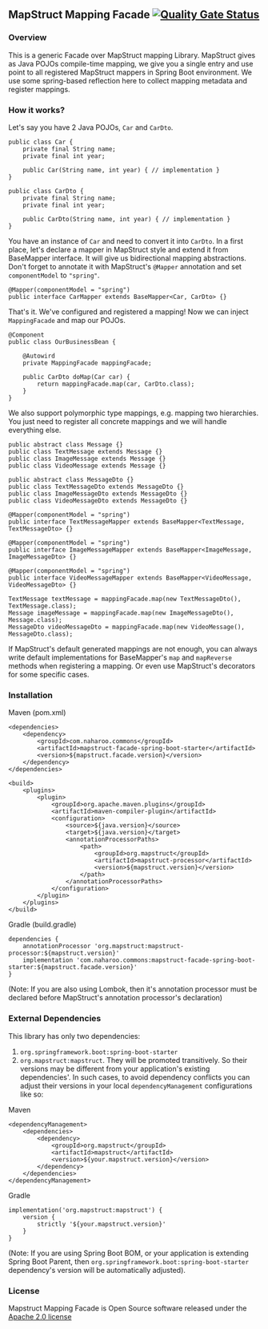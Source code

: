 ## MapStruct Mapping Facade [![Quality Gate Status](https://sonarcloud.io/api/project_badges/measure?project=naharoo_mapstruct-facade-spring-boot-starter&metric=alert_status)](https://sonarcloud.io/dashboard?id=naharoo_mapstruct-facade-spring-boot-starter)

### Overview
This is a generic Facade over MapStruct mapping Library.
MapStruct gives as Java POJOs compile-time mapping, we give you a single entry and use point to all registered MapStruct mappers in Spring Boot environment. We use some spring-based reflection here to collect mapping metadata and register mappings.

### How it works?
Let's say you have 2 Java POJOs, `Car` and `CarDto`.
```
public class Car {
    private final String name;
    private final int year;

    public Car(String name, int year) { // implementation }
}

public class CarDto {
    private final String name;
    private final int year;

    public CarDto(String name, int year) { // implementation }
}
```

You have an instance of `Car` and need to convert it into `CarDto`. In a first place, let's declare a mapper in MapStruct style and extend it from BaseMapper interface. It will give us bidirectional mapping abstractions. Don't forget to annotate it with MapStruct's `@Mapper` annotation and set `componentModel` to `"spring"`.
```
@Mapper(componentModel = "spring")
public interface CarMapper extends BaseMapper<Car, CarDto> {}
```

That's it. We've configured and registered a mapping! Now we can inject `MappingFacade` and map our POJOs.
```
@Component
public class OurBusinessBean {
    
    @Autowird
    private MappingFacade mappingFacade;
    
    public CarDto doMap(Car car) {
        return mappingFacade.map(car, CarDto.class);
    }
}
```

We also support polymorphic type mappings, e.g. mapping two hierarchies. You just need to register all concrete mappings and we will handle everything else.
```
public abstract class Message {}
public class TextMessage extends Message {}
public class ImageMessage extends Message {}
public class VideoMessage extends Message {}
```
```
public abstract class MessageDto {}
public class TextMessageDto extends MessageDto {}
public class ImageMessageDto extends MessageDto {}
public class VideoMessageDto extends MessageDto {}
```
```
@Mapper(componentModel = "spring")
public interface TextMessageMapper extends BaseMapper<TextMessage, TextMessageDto> {}

@Mapper(componentModel = "spring")
public interface ImageMessageMapper extends BaseMapper<ImageMessage, ImageMessageDto> {}

@Mapper(componentModel = "spring")
public interface VideoMessageMapper extends BaseMapper<VideoMessage, VideoMessageDto> {}
```
```
TextMessage textMessage = mappingFacade.map(new TextMessageDto(), TextMessage.class);
Message imageMessage = mappingFacade.map(new ImageMessageDto(), Message.class);
MessageDto videoMessageDto = mappingFacade.map(new VideoMessage(), MessageDto.class);
```

If MapStruct's default generated mappings are not enough, you can always write default implementations for BaseMapper's `map` and `mapReverse` methods when registering a mapping.
Or even use MapStruct's decorators for some specific cases.


### Installation

Maven (pom.xml)
```
<dependencies>
    <dependency>
        <groupId>com.naharoo.commons</groupId>
        <artifactId>mapstruct-facade-spring-boot-starter</artifactId>
        <version>${mapstruct.facade.version}</version>
    </dependency>
</dependencies>

<build>
    <plugins>
        <plugin>
            <groupId>org.apache.maven.plugins</groupId>
            <artifactId>maven-compiler-plugin</artifactId>
            <configuration>
                <source>${java.version}</source>
                <target>${java.version}</target>
                <annotationProcessorPaths>
                    <path>
                        <groupId>org.mapstruct</groupId>
                        <artifactId>mapstruct-processor</artifactId>
                        <version>${mapstruct.version}</version>
                    </path>
                </annotationProcessorPaths>
            </configuration>
        </plugin>
    </plugins>
</build>
```

Gradle (build.gradle)
```
dependencies {
    annotationProcessor 'org.mapstruct:mapstruct-processor:${mapstruct.version}'
    implementation 'com.naharoo.commons:mapstruct-facade-spring-boot-starter:${mapstruct.facade.version}'
}
```
(Note: If you are also using Lombok, then it's annotation processor must be declared before MapStruct's annotation processor's declaration)

### External Dependencies
This library has only two dependencies:
1. `org.springframework.boot:spring-boot-starter`
2. `org.mapstruct:mapstruct`.
They will be promoted transitively. 
So their versions may be different from your application's existing dependencies'.
In such cases, to avoid dependency conflicts you can adjust their versions in your local `dependencyManagement` configurations like so:

Maven
```
<dependencyManagement>
    <dependencies>
        <dependency>
            <groupId>org.mapstruct</groupId>
            <artifactId>mapstruct</artifactId>
            <version>${your.mapstruct.version}</version>
        </dependency>
    </dependencies>
</dependencyManagement>
```

Gradle
```
implementation('org.mapstruct:mapstruct') {
    version {
        strictly '${your.mapstruct.version}'
    }
}
```
(Note: If you are using Spring Boot BOM, or your application is extending Spring Boot Parent, then `org.springframework.boot:spring-boot-starter` dependency's version will be automatically adjusted).

### License
Mapstruct Mapping Facade is Open Source software released under the
[Apache 2.0 license](https://www.apache.org/licenses/LICENSE-2.0.html)
